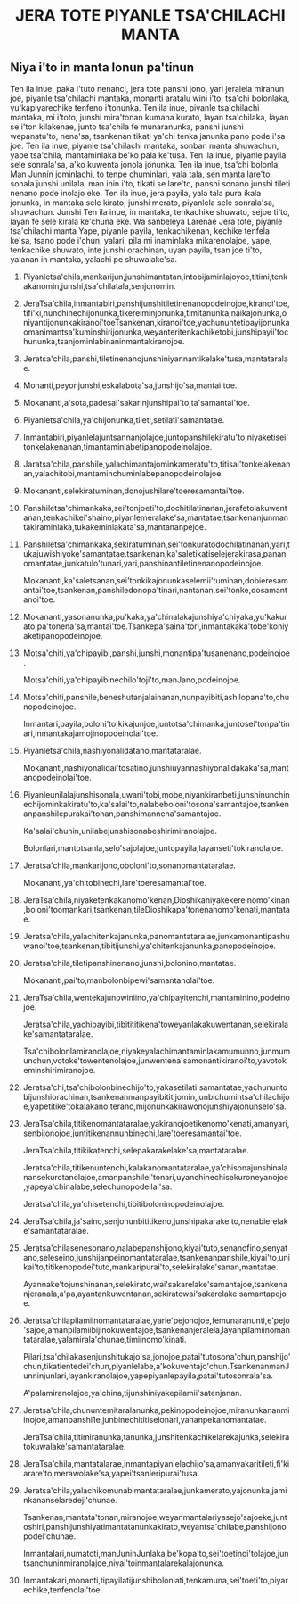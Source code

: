 <h1 align='center'>JERA TOTE PIYANLE TSA'CHILACHI MANTA</h1>
<h2>Niya i'to in manta lonun pa'tinun</h2>
<p>Ten ila inue, paka i'tuto nenanci, jera tote panshi jono, yari jeralela miranun joe, piyanle tsa'chilachi mantaka, monanti aratalu wini i'to, tsa'chi bolonlaka, yu'kapiyarechike tenfeno i'tonunka.
Ten ila inue, piyanle tsa'chilachi mantaka, mi i'toto, junshi mira'tonan kumana kurato, layan tsa'chilaka, layan se i'ton kilakenae, junto tsa'chila fe munaranunka, panshi junshi wepanatu'to, nena'sa, tsankenan tikati ya'chi tenka janunka pano pode i'sa joe.
Ten ila inue, piyanle tsa'chilachi mantaka, sonban manta shuwachun, yape tsa'chila, mantaminlaka be'ko pala ke'tusa.
Ten ila inue, piyanle payila sele sonrala'sa, a'ko kuwenta jonola jonunka.
Ten ila inue, tsa'chi bolonla, Man Junnín jominlachi, to tenpe chuminlari, yala tala, sen manta lare'to, sonala junshi unilala, man inin i'to, tikati se lare'to, panshi sonano junshi tileti nenano pode inolajo eke.
Ten ila inue, jera payila, yala tala pura ikala jonunka, in mantaka sele kirato, junshi merato, piyanlela sele sonrala'sa, shuwachun. Junshi
Ten ila inue, in mantaka, tenkachike shuwato, sejoe ti'to, layan fe sele kirala ke'chuna eke.
Wa sanbeleya
Larenae
Jera tote, piyanle tsa'chilachi manta
Yape, piyanle payila, tenkachikenan, kechike tenfela ke'sa, tsano pode i'chun, yalari, pila mi inaminlaka mikarenolajoe, yape, tenkachike shuwato, inte junshi orachinan, uyan payila, tsan joe ti'to, yalanan in mantaka, yalachi pe shuwalake'sa.</p>
<ol>
  <li>
    <p>Piyanletsa'chila,mankarijun,junshimantatan,intobijaminlajoyoe,titimi,tenkakanomin,junshi,tsa'chilatala,senjonomin.</p>
  </li>
  <li>
    <p>JeraTsa'chila,inmantabiri,panshijunshitiletinenanopodeinojoe,kiranoi'toe,tifi'ki,nunchinechijonunka,tikereiminjonunka,timitanunka,naikajonunka,oniyantijonunkakiranoi'toeTsankenan,kiranoi'toe,yachununtetipayijonunkaomanimantsa'kuminshirijonunka,weyanteritenkachiketobi,junshipayii'tochununka,tsanjominlabinaninmantakiranojoe.</p>
  </li>
  <li>
    <p>Jeratsa'chila,panshi,tiletinenanojunshiniyannantikelake'tusa,mantataralae.</p>
  </li>
  <li>
    <p>Monanti,peyonjunshi,eskalabota'sa,junshijo'sa,mantai'toe.</p>
  </li>
  <li>
    <p>Mokananti,a'sota,padesai'sakarinjunshipai'to,ta'samantai'toe.</p>
  </li>
  <li>
    <p>Piyanletsa'chila,ya'chijonunka,tileti,setilati'samantatae.</p>
  </li>
  <li>
    <p>Inmantabiri,piyanlelajuntsannanjolajoe,juntopanshilekiratu'to,niyaketisei'tonkelakenanan,timantaminlabetipanopodeinolajoe.</p>
  </li>
  <li>
    <p>Jaratsa'chila,panshile,yalachimantajominkameratu'to,titisai'tonkelakenanan,yalachitobi,mantaminchuminlabepanopodeinolajoe.</p>
  </li>
  <li>
    <p>Mokananti,selekiratuminan,donojushilare'toeresamantai'toe.</p>
  </li>
  <li>
    <p>Panshiletsa'chimankaka,sei'tonjoeti'to,dochitilatinanan,jerafetolakuwentanan,tenkachikei'shaino,piyanlemeralake'sa,mantatae,tsankenanjunmantakiraminlaka,tukakeminlakata'sa,mantananpejoe.</p>
  </li>
  <li>
    <p>Panshiletsa'chimankaka,sekiratuminan,sei'tonkuratodochilatinanan,yari,tukajuwishiyoke'samantatae.tsankenan,ka'saletikatiselejerakirasa,pananomantatae,junkatulo'tunari,yari,panshinantiletinenanopodeinojoe.</p>
    <p>Mokananti,ka'saletsanan,sei'tonkikajonunkaselemii'tuminan,dobieresamantai'toe,tsankenan,panshiledonopa'tinari,nantanan,sei'tonke,dosamantanoi'toe.</p>
  </li>
  <li>
    <p>Mokananti,yasonanunka,pu'kaka,ya'chinalakajunshiya'chiyaka,yu'kakurato,pa'tonena'sa,mantai'toe.Tsankepa'saina'tori,inmantakaka'tobe'koniyaketipanopodeinojoe.</p>
  </li>
  <li>
    <p>Motsa'chiti,ya'chipayibi,panshi,junshi,monantipa'tusanenano,podeinojoe.</p>
    <p>Motsa'chiti,ya'chipayibinechilo'toji'to,manJano,podeinojoe.</p>
  </li>
  <li>
    <p>Motsa'chiti,panshile,beneshutanjalainanan,nunpayibiti,ashilopana'to,chunopodeinojoe.</p>
    <p>Inmantari,payila,boloni'to,kikajunjoe,juntotsa'chimanka,juntosei'tonpa'tinari,inmantakajamojinopodeinolai'toe.</p>
  </li>
  <li>
    <p>Piyanletsa'chila,nashiyonalidatano,mantataralae.</p>
    <p>Mokananti,nashiyonalidai'tosatino,junshiuyannashiyonalidakaka'sa,mantanopodeinolai'toe.</p>
  </li>
  <li>
    <p>Piyanleunilalajunshisonala,uwani'tobi,mobe,niyankiranbeti,junshinunchinechíjominkakiratu'to,ka'salai'to,nalabeboloni'tosona'samantajoe,tsankenanpanshilepurakai'tonan,panshimannena'samantajoe.</p>
    <p>Ka'salai'chunin,unilabejunshisonabeshirimiranolajoe.</p>
    <p>Bolonlari,mantotsanla,selo'sajolajoe,juntopayila,layanseti'tokiranolajoe.</p>
  </li>
  <li>
    <p>Jeratsa'chila,mankarijono,oboloni'to,sonanomantataralae.</p>
    <p>Mokananti,ya'chitobinechi,lare'toeresamantai'toe.</p>
  </li>
  <li>
    <p>JeraTsa'chila,niyaketenkakanomo'kenan,Dioshikaniyakekereinomo'kinan,boloni'toomankari,tsankenan,tileDioshikapa'tonenanomo'kenati,mantatae.</p>
  </li>
  <li>
    <p>Jeratsa'chila,yalachitenkajanunka,panomantataralae,junkamonantipashuwanoi'toe,tsankenan,tibitijunshi,ya'chitenkajanunka,panopodeinojoe.</p>
  </li>
  <li>
    <p>Jeratsa'chila,tiletipanshinenano,junshi,bolonino,mantatae.</p>
    <p>Mokananti,pai'to,manbolonbipewi'samantanolai'toe.</p>
  </li>
  <li>
    <p>JeraTsa'chila,wentekajunowiniino,ya'chipayitenchi,mantaminino,podeinojoe.</p>
    <p>Jeratsa'chila,yachipayibi,tibitititikena'toweyanlakakuwentanan,selekiralake'samantataralae.</p>
    <p>Tsa'chibolonlamiranolajoe,niyakeyalachimantaminlakamumunno,junmumunchun,votoke'towentenolajoe,junwentena'samonantikiranoi'to,yavotokeminshirimiranojoe.</p>
  </li>
  <li>
    <p>Jeratsa'chi,tsa'chibolonbinechijo'to,yakasetilati'samantatae,yachununtobijunshiorachinan,tsankenanmanpayibititijomin,junbichumintsa'chilachijoe,yapetitike'tokalakano,terano,mijonunkakirawonojunshiyajonunselo'sa.</p>
  </li>
  <li>
    <p>JeraTsa'chila,titikenomantataralae,yakiranojoetikenomo'kenati,amanyari,senbijonojoe,juntitikenannunbinechi,lare'toeresamantai'toe.</p>
    <p>JeraTsa'chila,titikikatenchi,selepakarakelake'sa,mantataralae.</p>
    <p>Jeratsa'chila,titikenuntenchi,kalakanomantataralae,ya'chisonajunshinalanansekurotanolajoe,amanpanshilei'tonari,uyanchinechisekuroneyanojoe,yapeya'chinalabe,selechunopodeilai'sa.</p>
    <p>Jeratsa'chila,ya'chisetenchi,tibitiboloninopodeinolajoe.</p>
  </li>
  <li>
    <p>JeraTsa'chila,ja'saino,senjonunbititikeno,junshipakarake'to,nenabierelake'samantataralae.</p>
  </li>
  <li>
    <p>Jeratsa'chilasenesonano,nalabepanshijono,kiyai'tuto,senanofino,senyatano,seleseino,junshijanpeinomantataralae,tsankenanpanshile,kiyai'to,unikai'to,titikenopodei'tuto,mankaripurai'to,selekiralake'sanan,mantatae.</p>
    <p>Ayannake'tojunshinanan,selekirato,wai'sakarelake'samantajoe,tsankenanjeranala,a'pa,ayantankuwentanan,sekiratowai'sakarelake'samantapejoe.</p>
  </li>
  <li>
    <p>Jeratsa'chilapilamiinomantataralae,yarie'pejonojoe,femunaranunti,e'pejo'sajoe,amanpilamiibijinokuwentajoe,tsankenanjeralela,layanpilamiinomantataralae,yalamirala'chunae,timiinomo'kinati.</p>
    <p>Pilari,tsa'chilakasenjunshitukajo'sa,jonojoe,patai'tutosona'chun,panshijo'chun,tikatientedei'chun,piyanlelabe,a'kokuventajo'chun.TsankenanmanJunninjunlari,layankiranolajoe,yapepiyanlepayila,patai'tutosonrala'sa.</p>
    <p>A'palamiranolajoe,ya'china,tijunshiniyakepilamii'satenjanan.</p>
  </li>
  <li>
    <p>Jeratsa'chila,chununtemitaralanunka,pekinopodeinojoe,miranunkananmiinojoe,amanpanshi1e,junbinechititiselonari,yananpekanomantatae.</p>
    <p>JeraTsa'chila,titimiranunka,tanunka,junshitenkachikelarekajunka,selekiratokuwalake'samantataralae.</p>
  </li>
  <li>
    <p>JeraTsa'chila,mantatalarae,inmantapiyanlelachijo'sa,amanyakaritileti,fi'kiarare'to,merawolake'sa,yapei'tsanleripurai'tusa.</p>
  </li>
  <li>
    <p>Jeratsa'chila,yalachikomunabimantataralae,junkamerato,yajonunka,jaminkananselaredeji'chunae.</p>
    <p>Tsankenan,mantata'tonan,miranojoe,weyanmantalariyasejo'sajoeke,juntoshiri,panshijunshiyatimantatanunkakirato,weyantsa'chilabe,panshijonopodei'chunae.</p>
    <p>Inmantalari,numatoti,manJuninJunlaka,be'kopa'to,sei'toetinoi'tolajoe,juntsanchuninmiranolajoe,niyai'toinmantalarekalajonunka.</p>
  </li>
  <li>
    <p>Inmantakari,monanti,tipayilatijunshibolonlati,tenkamuna,sei'toeti'to,piyarechike,tenfenolai'toe.</p>
  </li>
</ol>